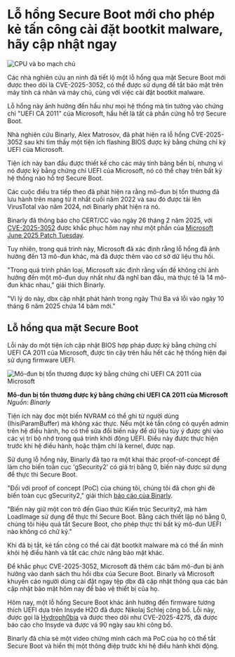 # Lỗ hổng Secure Boot mới cho phép kẻ tấn công cài đặt bootkit malware, hãy cập nhật ngay

![CPU và bo mạch chủ](https://www.bleepstatic.com/content/hl-images/2022/06/02/cpu-motherboard.jpg)

Các nhà nghiên cứu an ninh đã tiết lộ một lỗ hổng qua mặt Secure Boot mới được theo dõi là CVE-2025-3052, có thể được sử dụng để tắt bảo mật trên máy tính cá nhân và máy chủ, cùng với việc cài đặt bootkit malware.

Lỗ hổng này ảnh hưởng đến hầu như mọi hệ thống mà tin tưởng vào chứng chỉ "UEFI CA 2011" của Microsoft, hầu hết là tất cả phần cứng hỗ trợ Secure Boot.

Nhà nghiên cứu Binarly, Alex Matrosov, đã phát hiện ra lỗ hổng CVE-2025-3052 sau khi tìm thấy một tiện ích flashing BIOS được ký bằng chứng chỉ ký UEFI của Microsoft.

Tiện ích này ban đầu được thiết kế cho các máy tính bảng bền bỉ, nhưng vì nó được ký bằng chứng chỉ UEFI của Microsoft, nó có thể chạy trên bất kỳ hệ thống nào hỗ trợ Secure Boot.

Các cuộc điều tra tiếp theo đã phát hiện ra rằng mô-đun bị tổn thương đã lưu hành trên mạng từ ít nhất cuối năm 2022 và sau đó được tải lên VirusTotal vào năm 2024, nơi Binarly phát hiện ra nó.

Binarly đã thông báo cho CERT/CC vào ngày 26 tháng 2 năm 2025, với [CVE-2025-3052](https://msrc.microsoft.com/update-guide/en-US/advisory/CVE-2025-3052) được khắc phục hôm nay như một phần của [Microsoft June 2025 Patch Tuesday](https://www.bleepingcomputer.com/news/microsoft/microsoft-june-2025-patch-tuesday-fixes-exploited-zero-day-66-flaws/).

Tuy nhiên, trong quá trình này, Microsoft đã xác định rằng lỗ hổng đã ảnh hưởng đến 13 mô-đun khác, mà đã được thêm vào cơ sở dữ liệu thu hồi.

"Trong quá trình phân loại, Microsoft xác định rằng vấn đề không chỉ ảnh hưởng đến một mô-đun duy nhất như đã nghĩ ban đầu, mà thực tế là 14 mô-đun khác nhau," giải thích Binarly.

"Vì lý do này, dbx cập nhật phát hành trong ngày Thứ Ba vá lỗi vào ngày 10 tháng 6 năm 2025 chứa 14 băm mới."

## Lỗ hổng qua mặt Secure Boot

Lỗi này do một tiện ích cập nhật BIOS hợp pháp được ký bằng chứng chỉ UEFI CA 2011 của Microsoft, được tin cậy trên hầu hết các hệ thống hiện đại sử dụng firmware UEFI.

![Mô-đun bị tổn thương được ký bằng chứng chỉ UEFI CA 2011 của Microsoft](https://www.bleepstatic.com/images/news/Microsoft/vulnerabilities/CVE-2025-3052/uefi-tool-signed-with-microsoft-cert.jpg)

**Mô-đun bị tổn thương được ký bằng chứng chỉ UEFI CA 2011 của Microsoft**  
_Nguồn: Binarly_

Tiện ích này đọc một biến NVRAM có thể ghi từ người dùng (IhisiParamBuffer) mà không xác thực. Nếu một kẻ tấn công có quyền admin trên hệ điều hành, họ có thể sửa đổi biến này để dữ liệu tùy ý được ghi vào các vị trí bộ nhớ trong quá trình khởi động UEFI. Điều này được thực hiện trước khi hệ điều hành, hoặc thậm chí là kernel, được nạp.

Sử dụng lỗ hổng này, Binarly đã tạo ra một khai thác proof-of-concept để làm cho biến toàn cục 'gSecurity2' có giá trị bằng 0, biến này được sử dụng để thực thi Secure Boot.

"Đối với proof of concept (PoC) của chúng tôi, chúng tôi đã chọn ghi đè biến toàn cục gSecurity2," giải thích [báo cáo của Binarly](https://www.binarly.io/blog/another-crack-in-the-chain-of-trust).

"Biến này giữ một con trỏ đến Giao thức Kiến trúc Security2, mà hàm LoadImage sử dụng để thực thi Secure Boot. Bằng cách thiết lập nó bằng 0, chúng tôi hiệu quả tắt Secure Boot, cho phép thực thi bất kỳ mô-đun UEFI nào không có chữ ký."

Khi đã bị tắt, kẻ tấn công có thể cài đặt bootkit malware mà có thể ẩn mình khỏi hệ điều hành và tắt các chức năng bảo mật khác.

Để khắc phục CVE-2025-3052, Microsoft đã thêm các băm mô-đun bị ảnh hưởng vào danh sách thu hồi dbx của Secure Boot. Binarly và Microsoft khuyến cáo người dùng cài đặt ngay tệp dbx đã cập nhật thông qua các bản cập nhật bảo mật hôm nay để bảo vệ thiết bị của họ.

Hôm nay, một lỗ hổng Secure Boot khác ảnh hưởng đến firmware tương thích UEFI dựa trên Insyde H2O đã được Nikolaj Schlej công bố. Lỗi này, được gọi là [Hydroph0bia](https://coderush.me/hydroph0bia-part1/) và được theo dõi như CVE-2025-4275, đã được báo cáo cho Insyde và được vá 90 ngày sau khi công bố.

Binarly đã chia sẻ một video chứng minh cách mà PoC của họ có thể tắt Secure Boot và hiển thị một thông điệp trước khi hệ điều hành khởi động.